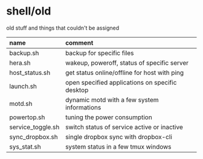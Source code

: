 # shell/old

old stuff and things that couldn't be assigned

| name              | comment                                                   |
| :---------------- | :-------------------------------------------------------- |
| backup.sh         | backup for specific files                                 |
| hera.sh           | wakeup, poweroff, status of specific server               |
| host_status.sh    | get status online/offline for host with ping              |
| launch.sh         | open specified applications on specific desktop           |
| motd.sh           | dynamic motd with a few system informations               |
| powertop.sh       | tuning the power consumption                              |
| service_toggle.sh | switch status of service active or inactive               |
| sync_dropbox.sh   | single dropbox sync with dropbox-cli                      |
| sys_stat.sh       | system status in a few tmux windows                       |
